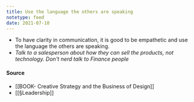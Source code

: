 ```yaml
---
title: Use the language the others are speaking
notetype: feed
date: 2021-07-10
---
```


- To have clarity in communication, it is good to be empathetic and use the language the others are speaking.
- *Talk to a salesperson about how they can sell the products, not technology. Don't nerd talk to Finance people*

#### Source
-  [[BOOK- Creative Strategy and the Business of Design]]
- [[§Leadership]]